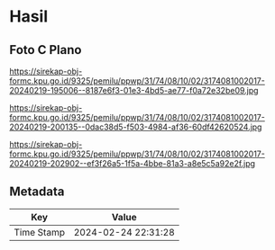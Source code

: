 # Hasil

## Foto C Plano

https://sirekap-obj-formc.kpu.go.id/9325/pemilu/ppwp/31/74/08/10/02/3174081002017-20240219-195006--8187e6f3-01e3-4bd5-ae77-f0a72e32be09.jpg

https://sirekap-obj-formc.kpu.go.id/9325/pemilu/ppwp/31/74/08/10/02/3174081002017-20240219-200135--0dac38d5-f503-4984-af36-60df42620524.jpg

https://sirekap-obj-formc.kpu.go.id/9325/pemilu/ppwp/31/74/08/10/02/3174081002017-20240219-202902--ef3f26a5-1f5a-4bbe-81a3-a8e5c5a92e2f.jpg


## Metadata

| Key        | Value               |
| ---------- | ------------------- |
| Time Stamp | 2024-02-24 22:31:28 |



